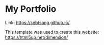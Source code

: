 # My Portfolio

Link: https://sebtsang.github.io/

This template was used to create this website:
https://html5up.net/dimension/
